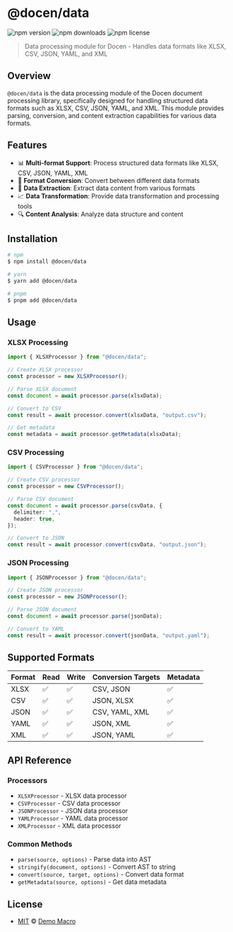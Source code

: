 # @docen/data

![npm version](https://img.shields.io/npm/v/@docen/data)
![npm downloads](https://img.shields.io/npm/dw/@docen/data)
![npm license](https://img.shields.io/npm/l/@docen/data)

> Data processing module for Docen - Handles data formats like XLSX, CSV, JSON, YAML, and XML

## Overview

`@docen/data` is the data processing module of the Docen document processing library, specifically designed for handling structured data formats such as XLSX, CSV, JSON, YAML, and XML. This module provides parsing, conversion, and content extraction capabilities for various data formats.

## Features

- 📊 **Multi-format Support**: Process structured data formats like XLSX, CSV, JSON, YAML, XML
- 🔄 **Format Conversion**: Convert between different data formats
- 📝 **Data Extraction**: Extract data content from various formats
- 📈 **Data Transformation**: Provide data transformation and processing tools
- 🔍 **Content Analysis**: Analyze data structure and content

## Installation

```bash
# npm
$ npm install @docen/data

# yarn
$ yarn add @docen/data

# pnpm
$ pnpm add @docen/data
```

## Usage

### XLSX Processing

```ts
import { XLSXProcessor } from "@docen/data";

// Create XLSX processor
const processor = new XLSXProcessor();

// Parse XLSX document
const document = await processor.parse(xlsxData);

// Convert to CSV
const result = await processor.convert(xlsxData, "output.csv");

// Get metadata
const metadata = await processor.getMetadata(xlsxData);
```

### CSV Processing

```ts
import { CSVProcessor } from "@docen/data";

// Create CSV processor
const processor = new CSVProcessor();

// Parse CSV document
const document = await processor.parse(csvData, {
  delimiter: ",",
  header: true,
});

// Convert to JSON
const result = await processor.convert(csvData, "output.json");
```

### JSON Processing

```ts
import { JSONProcessor } from "@docen/data";

// Create JSON processor
const processor = new JSONProcessor();

// Parse JSON document
const document = await processor.parse(jsonData);

// Convert to YAML
const result = await processor.convert(jsonData, "output.yaml");
```

## Supported Formats

| Format | Read | Write | Conversion Targets | Metadata |
| ------ | ---- | ----- | ------------------ | -------- |
| XLSX   | ✅   | ✅    | CSV, JSON          | ✅       |
| CSV    | ✅   | ✅    | JSON, XLSX         | ✅       |
| JSON   | ✅   | ✅    | CSV, YAML, XML     | ✅       |
| YAML   | ✅   | ✅    | JSON, XML          | ✅       |
| XML    | ✅   | ✅    | JSON, YAML         | ✅       |

## API Reference

### Processors

- `XLSXProcessor` - XLSX data processor
- `CSVProcessor` - CSV data processor
- `JSONProcessor` - JSON data processor
- `YAMLProcessor` - YAML data processor
- `XMLProcessor` - XML data processor

### Common Methods

- `parse(source, options)` - Parse data into AST
- `stringify(document, options)` - Convert AST to string
- `convert(source, target, options)` - Convert data format
- `getMetadata(source, options)` - Get data metadata

## License

- [MIT](../../LICENSE) &copy; [Demo Macro](https://imst.xyz/)
